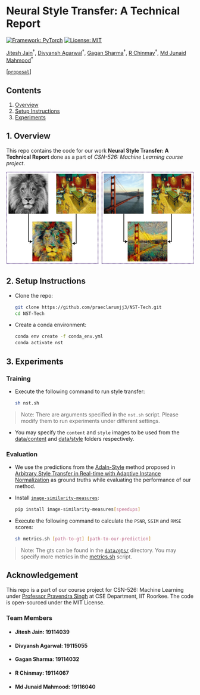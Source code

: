 # Neural Style Transfer: A Technical Report

[![Framework: PyTorch](https://img.shields.io/badge/Framework-PyTorch-orange.svg)](https://pytorch.org/)
[![License: MIT](https://img.shields.io/badge/License-MIT-yellow.svg)](https://opensource.org/licenses/MIT)

[Jitesh Jain](https://praeclarumjj3.github.io/)<sup>&dagger;</sup>, [Divyansh Agarwal](https://github.com/div794)<sup>&dagger;</sup>, [Gagan Sharma](https://gagansh7171.github.io/#/)<sup>&dagger;</sup>, [R Chinmay](https://github.com/rchinmay)<sup>&dagger;</sup>, [Md Junaid Mahmood](https://github.com/MdJunaidMahmood)<sup>&dagger;</sup>

[[`proposal`](data/proposal.pdf)]

## Contents

1. [Overview](#1-overview)
2. [Setup Instructions](#2-setup-instructions)
3. [Experiments](#3-experiments)

## 1. Overview

This repo contains the code for our work **Neural Style Transfer: A Technical Report** done as a part of *CSN-526: Machine Learning course project*.

![NST](data/demo.png)

## 2. Setup Instructions

- Clone the repo:

    ```.bash
    git clone https://github.com/praeclarumjj3/NST-Tech.git
    cd NST-Tech
    ```

- Create a conda environment:

    ```.bash
    conda env create -f conda_env.yml
    conda activate nst
    ```

## 3. Experiments

### Training

- Execute the following command to run style transfer:

    ```bash
    sh nst.sh
    ```

>Note: There are arguments specified in the `nst.sh` script. Please modify them to run experiments under different settings.

- You may specify the `content` and `style` images to be used from the [data/content](data/content) and [data/style](data/style) folders respectively.

### Evaluation

- We use the predictions from the [AdaIn-Style](https://github.com/xunhuang1995/AdaIN-style) method proposed in [Arbitrary Style Transfer in Real-time with Adaptive Instance Normalization](https://arxiv.org/abs/1703.06868) as ground truths while evaluating the performance of our method.

- Install [`image-similarity-measures`](https://github.com/up42/image-similarity-measures):

    ```.bash
    pip install image-similarity-measures[speedups]
    ```

- Execute the following command to calculate the `PSNR`, `SSIM` and `RMSE` scores:

    ```.bash
    sh metrics.sh [path-to-gt] [path-to-our-prediction]
    ```

>Note: The gts can be found in the [`data/gts/`](data/gts/) directory. You may specify more metrics in the [metrics.sh](metrics.sh) script.

## Acknowledgement

This repo is a part of our course project for CSN-526: Machine Learning under [Professor Pravendra Singh](https://sites.google.com/view/pravendra/) at CSE Department, IIT Roorkee. The code is open-sourced under the MIT License.

### Team Members

- #### Jitesh Jain: 19114039

- #### Divyansh Agarwal: 19115055

- #### Gagan Sharma: 19114032

- #### R Chinmay: 19114067

- #### Md Junaid Mahmood: 19116040
